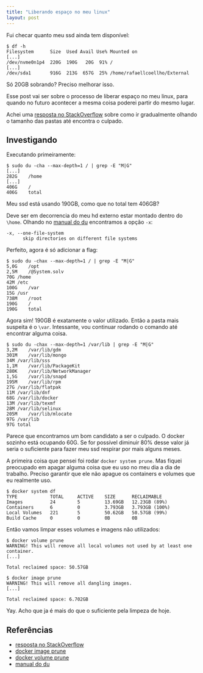 ```yaml
---
title: "Liberando espaço no meu linux"
layout: post
---
```


Fui checar quanto meu ssd ainda tem disponível:

```
$ df -h
Filesystem      Size  Used Avail Use% Mounted on
[...]
/dev/nvme0n1p4  220G  190G   20G  91% /
[...]
/dev/sda1       916G  213G  657G  25% /home/rafaellcoellho/External
```

Só 20GB sobrando? Preciso melhorar isso.

Esse post vai ser sobre o processo de liberar espaço no meu linux, para 
quando no futuro acontecer a mesma coisa poderei partir do mesmo lugar.

Achei uma [resposta no StackOverflow] sobre como ir gradualmente olhando o 
tamanho das pastas até encontra o culpado.

## Investigando

Executando primeiramente:

```
$ sudo du -cha --max-depth=1 / | grep -E "M|G"
[...]
282G	/home
[...]
406G	/
406G	total
```

Meu ssd está usando 190GB, como que no total tem 406GB? 

Deve ser em decorrencia do meu hd externo estar montado dentro do `\home`. 
Olhando no [manual do du] encontramos a opção `-x`:

```
-x, --one-file-system
      skip directories on different file systems
```
Perfeito, agora é só adicionar a flag:

```
$ sudo du -chax --max-depth=1 / | grep -E "M|G"
5,0G	/opt
2,5M	/@System.solv
70G	/home
42M	/etc
100G	/var
15G	/usr
738M	/root
190G	/
190G	total
```

Agora sim! 190GB é exatamente o valor utilizado. Então a pasta mais suspeita é 
o `\var`. Intessante, vou continuar rodando o comando até encontrar alguma coisa.

```
$ sudo du -chax --max-depth=1 /var/lib | grep -E "M|G"
3,2M	/var/lib/gdm
301M	/var/lib/mongo
34M	/var/lib/sss
1,1M	/var/lib/PackageKit
280K	/var/lib/NetworkManager
1,5G	/var/lib/snapd
195M	/var/lib/rpm
27G	/var/lib/flatpak
11M	/var/lib/dnf
68G	/var/lib/docker
13M	/var/lib/texmf
28M	/var/lib/selinux
205M	/var/lib/mlocate
97G	/var/lib
97G	total
```

Parece que encontramos um bom candidato a ser o culpado. O docker sozinho está 
ocupando 60G. Se for possível diminuir 80% desse valor já seria o suficiente 
para fazer meu ssd respirar por mais alguns meses. 

A primeira coisa que pensei foi rodar `docker system prune`. Mas fiquei preocupado 
em apagar alguma coisa que eu uso no meu dia a dia de trabalho. Preciso garantir 
que ele não apague os containers e volumes que eu realmente uso. 

```
$ docker system df
TYPE            TOTAL     ACTIVE    SIZE      RECLAIMABLE
Images          24        5         13.69GB   12.23GB (89%)
Containers      6         0         3.793GB   3.793GB (100%)
Local Volumes   221       5         50.62GB   50.57GB (99%)
Build Cache     0         0         0B        0B
```

Então vamos limpar esses volumes e imagens não utilizados:

```
$ docker volume prune                                                                             
WARNING! This will remove all local volumes not used by at least one container.
[...]

Total reclaimed space: 50.57GB

$ docker image prune
WARNING! This will remove all dangling images.
[...]

Total reclaimed space: 6.702GB
```

Yay. Acho que ja é mais do que o suficiente pela limpeza de hoje.

## Referências 
+ [resposta no StackOverflow]
+ [docker image prune]
+ [docker volume prune]
+ [manual do du]

[resposta no StackOverflow]: https://askubuntu.com/questions/911865/no-more-disk-space-how-can-i-find-what-is-taking-up-the-space
[docker image prune]: https://docs.docker.com/engine/reference/commandline/image_prune/
[docker volume prune]: https://docs.docker.com/engine/reference/commandline/volume_prune/
[manual do du]: https://man7.org/linux/man-pages/man1/du.1.html
